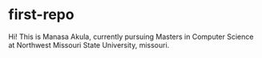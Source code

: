 # first-repo
Hi! This is Manasa Akula, currently pursuing Masters in Computer Science at Northwest Missouri State University, missouri.


